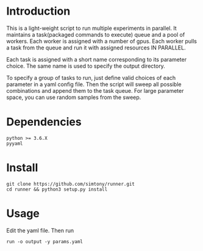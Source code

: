 # Introduction

This is a light-weight script to run multiple experiments in parallel. 
It maintains a task(packaged commands to execute) queue and a pool of workers. 
Each worker is assigned with a number of gpus.
Each worker pulls a task from the queue and run it with assigned resources IN PARALLEL. 

Each task is assigned with a short name corresponding to its parameter choice. The same name is used
to specify the output directory. 

To specify a group of tasks to run, just define valid choices of each parameter in a yaml config file. 
Then the script will sweep all possible combinations and append them to the task queue. 
For large parameter space, you can use random samples from the sweep.

# Dependencies
```
python >= 3.6.X
pyyaml
```
# Install
```
git clone https://github.com/simtony/runner.git
cd runner && python3 setup.py install
```

# Usage
Edit the yaml file. Then run
```
run -o output -y params.yaml
```   
